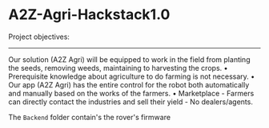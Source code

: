 # A2Z-Agri-Hackstack1.0

Project objectives:

<hr>

Our solution (A2Z Agri) will be equipped to work in the field from planting the seeds, removing weeds, maintaining to harvesting the crops.
• Prerequisite knowledge about agriculture to do farming is not necessary.
• Our app (A2Z Agri) has the entire control for the robot both automatically and manually based on the works of the farmers.
• Marketplace - Farmers can directly contact the industries and sell their yield - No dealers/agents.

The `Backend` folder contain's the rover's firmware
